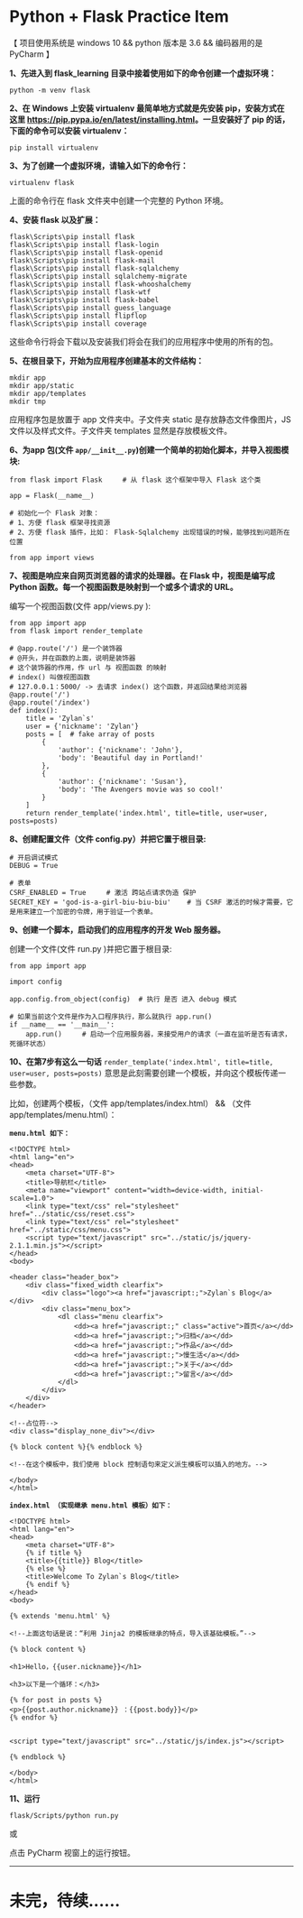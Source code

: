 Python + Flask Practice Item
====

【 项目使用系统是 windows 10 && python 版本是 3.6 && 编码器用的是 PyCharm 】

**1、先进入到 flask_learning 目录中接着使用如下的命令创建一个虚拟环境：**

```angular2html
python -m venv flask
```

**2、在 Windows 上安装 virtualenv 最简单地方式就是先安装 pip，安装方式在 这里 <https://pip.pypa.io/en/latest/installing.html>。一旦安装好了 pip 的话，下面的命令可以安装 virtualenv：**

```angular2html
pip install virtualenv
```

**3、为了创建一个虚拟环境，请输入如下的命令行：**

```angular2html
virtualenv flask
```

上面的命令行在 flask 文件夹中创建一个完整的 Python 环境。

**4、安装 flask 以及扩展：**

```angular2html
flask\Scripts\pip install flask
flask\Scripts\pip install flask-login
flask\Scripts\pip install flask-openid
flask\Scripts\pip install flask-mail
flask\Scripts\pip install flask-sqlalchemy
flask\Scripts\pip install sqlalchemy-migrate
flask\Scripts\pip install flask-whooshalchemy
flask\Scripts\pip install flask-wtf
flask\Scripts\pip install flask-babel
flask\Scripts\pip install guess_language
flask\Scripts\pip install flipflop
flask\Scripts\pip install coverage
```
这些命令行将会下载以及安装我们将会在我们的应用程序中使用的所有的包。

**5、在根目录下，开始为应用程序创建基本的文件结构：**
```angular2html
mkdir app
mkdir app/static
mkdir app/templates
mkdir tmp
```
应用程序包是放置于 app 文件夹中。子文件夹 static 是存放静态文件像图片，JS文件以及样式文件。子文件夹 templates 显然是存放模板文件。

**6、为app 包(文件 `app/__init__.py`)创建一个简单的初始化脚本，并导入视图模块:**
```angular2html
from flask import Flask     # 从 flask 这个框架中导入 Flask 这个类

app = Flask(__name__)

# 初始化一个 Flask 对象：
# 1、方便 flask 框架寻找资源
# 2、方便 flask 插件，比如： Flask-Sqlalchemy 出现错误的时候，能够找到问题所在位置

from app import views
```

**7、视图是响应来自网页浏览器的请求的处理器。在 Flask 中，视图是编写成 Python 函数。每一个视图函数是映射到一个或多个请求的 URL。**

编写一个视图函数(文件 app/views.py ):
```angular2html
from app import app
from flask import render_template

# @app.route('/') 是一个装饰器
# @开头，并在函数的上面，说明是装饰器
# 这个装饰器的作用，作 url 与 视图函数 的映射
# index() 叫做视图函数
# 127.0.0.1：5000/ -> 去请求 index() 这个函数，并返回结果给浏览器
@app.route('/')
@app.route('/index')
def index():
    title = 'Zylan`s'
    user = {'nickname': 'Zylan'}
    posts = [  # fake array of posts
        {
            'author': {'nickname': 'John'},
            'body': 'Beautiful day in Portland!'
        },
        {
            'author': {'nickname': 'Susan'},
            'body': 'The Avengers movie was so cool!'
        }
    ]
    return render_template('index.html', title=title, user=user, posts=posts)
```

**8、创建配置文件（文件 config.py）并把它置于根目录:**
```angular2html
# 开启调试模式
DEBUG = True

# 表单
CSRF_ENABLED = True     # 激活 跨站点请求伪造 保护
SECRET_KEY = 'god-is-a-girl-biu-biu-biu'    # 当 CSRF 激活的时候才需要，它是用来建立一个加密的令牌，用于验证一个表单。
```


**9、创建一个脚本，启动我们的应用程序的开发 Web 服务器。**

创建一个文件(文件 run.py )并把它置于根目录:
```angular2html
from app import app

import config

app.config.from_object(config)  # 执行 是否 进入 debug 模式

# 如果当前这个文件是作为入口程序执行，那么就执行 app.run()
if __name__ == '__main__':
    app.run()     # 启动一个应用服务器，来接受用户的请求（一直在监听是否有请求，死循环状态）
```

**10、在第7步有这么一句话**
`render_template('index.html', title=title, user=user, posts=posts)`
意思是此刻需要创建一个模板，并向这个模板传递一些参数。

比如，创建两个模板，（文件 app/templates/index.html） && （文件 app/templates/menu.html）：

**`menu.html 如下：`**

```angular2html
<!DOCTYPE html>
<html lang="en">
<head>
    <meta charset="UTF-8">
    <title>导航栏</title>
    <meta name="viewport" content="width=device-width, initial-scale=1.0">
    <link type="text/css" rel="stylesheet" href="../static/css/reset.css">
    <link type="text/css" rel="stylesheet" href="../static/css/menu.css">
    <script type="text/javascript" src="../static/js/jquery-2.1.1.min.js"></script>
</head>
<body>

<header class="header_box">
    <div class="fixed_width clearfix">
        <div class="logo"><a href="javascript:;">Zylan`s Blog</a></div>
        <div class="menu_box">
            <dl class="menu clearfix">
                <dd><a href="javascript:;" class="active">首页</a></dd>
                <dd><a href="javascript:;">归档</a></dd>
                <dd><a href="javascript:;">作品</a></dd>
                <dd><a href="javascript:;">慢生活</a></dd>
                <dd><a href="javascript:;">关于</a></dd>
                <dd><a href="javascript:;">留言</a></dd>
            </dl>
        </div>
    </div>
</header>

<!--占位符-->
<div class="display_none_div"></div>

{% block content %}{% endblock %}

<!--在这个模板中，我们使用 block 控制语句来定义派生模板可以插入的地方。-->

</body>
</html>
```

**`index.html （实现继承 menu.html 模板）如下：`**

```angular2html
<!DOCTYPE html>
<html lang="en">
<head>
    <meta charset="UTF-8">
    {% if title %}
    <title>{{title}} Blog</title>
    {% else %}
    <title>Welcome To Zylan`s Blog</title>
    {% endif %}
</head>
<body>

{% extends 'menu.html' %}

<!--上面这句话是说：“利用 Jinja2 的模板继承的特点，导入该基础模板。”-->

{% block content %}

<h1>Hello，{{user.nickname}}</h1>

<h3>以下是一个循环：</h3>

{% for post in posts %}
<p>{{post.author.nickname}} ：{{post.body}}</p>
{% endfor %}


<script type="text/javascript" src="../static/js/index.js"></script>

{% endblock %}

</body>
</html>
```

**11、运行**
```angular2html
flask/Scripts/python run.py
```
或

点击 PyCharm 视窗上的运行按钮。

----------------------------------------------------
**未完，待续......**
====
